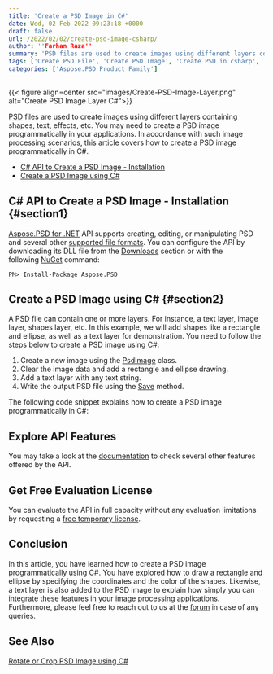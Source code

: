 ```yaml
---
title: 'Create a PSD Image in C#'
date: Wed, 02 Feb 2022 09:23:18 +0000
draft: false
url: /2022/02/02/create-psd-image-csharp/
author: ''Farhan Raza''
summary: 'PSD files are used to create images using different layers containing shapes, text, effects, etc. You may need to create a PSD image programmatically in your applications. In accordance with such image processing scenarios, this article covers how to **create a PSD image programmatically in C#**.'
tags: ['Create PSD File', 'Create PSD Image', 'Create PSD in csharp', 'Make PSD File', 'Make PSD in C#']
categories: ['Aspose.PSD Product Family']
---
```




{{< figure align=center src="images/Create-PSD-Image-Layer.png" alt="Create PSD Image Layer C#">}}


[PSD][1] files are used to create images using different layers containing shapes, text, effects, etc. You may need to create a PSD image programmatically in your applications. In accordance with such image processing scenarios, this article covers how to create a PSD image programmatically in C#.

*   [C# API to Create a PSD Image - Installation][2]
*   [Create a PSD Image using C#][3]

## C# API to Create a PSD Image - Installation {#section1}

[Aspose.PSD for .NET][4] API supports creating, editing, or manipulating PSD and several other [supported file formats][5]. You can configure the API by downloading its DLL file from the [Downloads][6] section or with the following [NuGet][7] command:

```
PM> Install-Package Aspose.PSD
```

## Create a PSD Image using C# {#section2}

A PSD file can contain one or more layers. For instance, a text layer, image layer, shapes layer, etc. In this example, we will add shapes like a rectangle and ellipse, as well as a text layer for demonstration. You need to follow the steps below to create a PSD image using C#:

1.  Create a new image using the [PsdImage][8] class.
2.  Clear the image data and add a rectangle and ellipse drawing.
3.  Add a text layer with any text string.
4.  Write the output PSD file using the [Save][9] method.

The following code snippet explains how to create a PSD image programmatically in C#:



## Explore API Features

You may take a look at the [documentation][10] to check several other features offered by the API.

## Get Free Evaluation License

You can evaluate the API in full capacity without any evaluation limitations by requesting a [free temporary license][11].

## Conclusion

In this article, you have learned how to create a PSD image programmatically using C#. You have explored how to draw a rectangle and ellipse by specifying the coordinates and the color of the shapes. Likewise, a text layer is also added to the PSD image to explain how simply you can integrate these features in your image processing applications. Furthermore, please feel free to reach out to us at the [forum][12] in case of any queries.

## See Also

[Rotate or Crop PSD Image using C#][13]




[1]: https://docs.fileformat.com/image/psd/
[2]: #section1
[3]: #section2
[4]: https://products.aspose.com/psd/net/
[5]: https://docs.aspose.com/psd/net/supported-file-formats/
[6]: https://downloads.aspose.com/psd/net
[7]: https://www.nuget.org/packages/Aspose.Psd/
[8]: https://apireference.aspose.com/psd/net/aspose.psd.fileformats.psd/psdimage
[9]: https://apireference.aspose.com/psd/net/aspose.psd/image/methods/save/index
[10]: https://docs.aspose.com/psd/net/
[11]: https://purchase.aspose.com/temporary-license
[12]: https://forum.aspose.com/c/psd
[13]: https://blog.aspose.com/2021/09/25/crop-rotate-psd-csharp/




